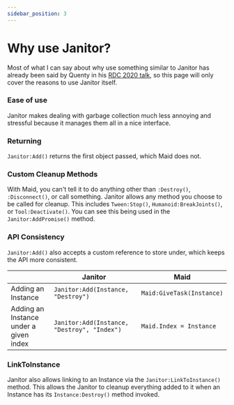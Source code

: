 ```yaml
---
sidebar_position: 3
---
```


# Why use Janitor?

Most of what I can say about why use something similar to Janitor has already been said by Quenty in his [RDC 2020 talk](https://www.youtube.com/watch?v=MOjiKS6F59s), so this page will only cover the reasons to use Janitor itself.

### Ease of use

Janitor makes dealing with garbage collection much less annoying and stressful because it manages them all in a nice interface.

### Returning

`Janitor:Add()` returns the first object passed, which Maid does not.

### Custom Cleanup Methods

With Maid, you can't tell it to do anything other than `:Destroy()`, `:Disconnect()`, or call something. Janitor allows any method you choose to be called for cleanup. This includes `Tween:Stop()`, `Humanoid:BreakJoints()`, or `Tool:Deactivate()`. You can see this being used in the `Janitor:AddPromise()` method.

### API Consistency

`Janitor:Add()` also accepts a custom reference to store under, which keeps the API more consistent.

|                                        | **Janitor**                                 | **Maid**                  |
|----------------------------------------|---------------------------------------------|---------------------------|
| Adding an Instance                     | `Janitor:Add(Instance, "Destroy")`          | `Maid:GiveTask(Instance)` |
| Adding an Instance under a given index | `Janitor:Add(Instance, "Destroy", "Index")` | `Maid.Index = Instance`   |

### LinkToInstance

Janitor also allows linking to an Instance via the `Janitor:LinkToInstance()` method. This allows the Janitor to cleanup everything added to it when an Instance has its `Instance:Destroy()` method invoked.
